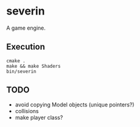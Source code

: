 # severin

A game engine.

## Execution
```
cmake .
make && make Shaders
bin/severin
```

## TODO
* avoid copying Model objects (unique pointers?)
* collisions
* make player class?
